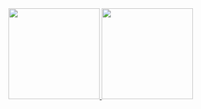 <div>
<a href="https://github.com/Macielv7">
<img loading="lazy" height="180em" src="https://github-readme-stats.vercel.app/api/top-langs/?username=Macielv7&layout=compact&langs_count=7&theme=dracula"/>
<img loading="lazy" height="180em" src="https://github-readme-stats.vercel.app/api?username=Macielv7&show_icons=true&theme=dracula&include_all_commits=true&count_private=true"/>
</div>
